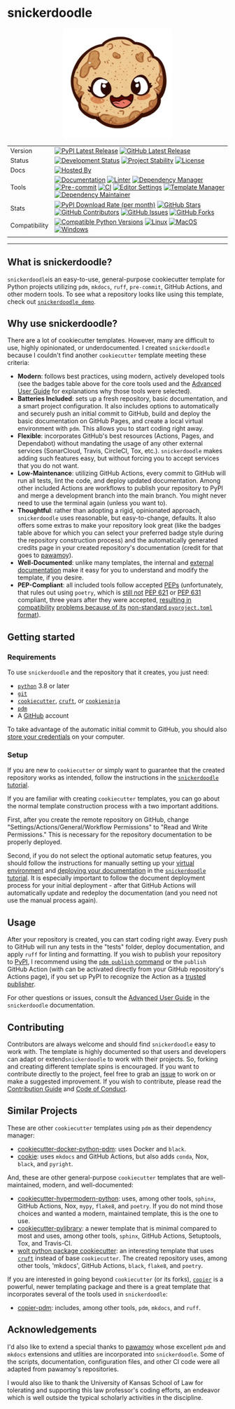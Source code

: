 # snickerdoodle

<p align="center">
<img src="https://github.com/WithPrecedent/snickerdoodle/blob/main/docs/img/snickerdoodle.png?raw=true" alt="snickerdoodle cookie logo" style="width:250px;"/>
</p>

| | |
| --- | --- |
| Version | [![PyPI Latest Release](https://img.shields.io/pypi/v/snickerdoodle.svg?style=for-the-badge&color=steelblue&label=PyPI&logo=PyPI&logoColor=yellow)](https://pypi.org/project/snickerdoodle/) [![GitHub Latest Release](https://img.shields.io/github/v/tag/WithPrecedent/snickerdoodle?style=for-the-badge&color=navy&label=Release&logo=github)](https://github.com/WithPrecedent/snickerdoodle/releases)
| Status | [![Development Status](https://img.shields.io/badge/Development-Active-seagreen?style=for-the-badge&logo=git)](https://www.repostatus.org/#active) [![Project Stability](https://img.shields.io/badge/Stability-Beta-seagreen?style=for-the-badge&logo=git)](https://www.repostatus.org/#active) [![License](https://img.shields.io/badge/License-Apache_2.0-blue.svg?style=for-the-badge&color=firebrick&logo=apache)](https://opensource.org/licenses/Apache-2.0)
| Docs | [![Hosted By](https://img.shields.io/badge/hosted_by-GitHub_Pages-blue?style=for-the-badge&color=navy&logo=github)](https://withprecedent.github.io/snickerdoodle)
| Tools | [![Documentation](https://img.shields.io/badge/MkDocs-magenta?style=for-the-badge&color=deepskyblue&logo=markdown&labelColor=gray)](https://squidfunk.github.io/mkdocs-material/) [![Linter](https://img.shields.io/endpoint?style=for-the-badge&url=https://raw.githubusercontent.com/charliermarsh/Ruff/main/assets/badge/v2.json)](https://github.com/astral-sh/Ruff) [![Dependency Manager](https://img.shields.io/badge/PDM-mediumpurple?style=for-the-badge&logo=affinity&labelColor=gray)](https://PDM.fming.dev) [![Pre-commit](https://img.shields.io/badge/pre--commit-darkolivegreen?style=for-the-badge&logo=pre-commit&logoColor=white&labelColor=gray)](https://github.com/TezRomacH/python-package-template/blob/master/.pre-commit-config.yaml) [![CI](https://img.shields.io/badge/GitHub_Actions-navy?style=for-the-badge&logo=githubactions&labelColor=gray&logoColor=white)](https://github.com/features/actions) [![Editor Settings](https://img.shields.io/badge/Editor_Config-paleturquoise?style=for-the-badge&logo=editorconfig&labelColor=gray)](https://editorconfig.org/) [![Template Manager](https://img.shields.io/badge/Cookiecutter-bisque?style=for-the-badge&logo=cookiecutter&labelColor=gray)](https://www.cookiecutter.io/) [![Dependency Maintainer](https://img.shields.io/badge/dependabot-navy?style=for-the-badge&logo=dependabot&logoColor=white&labelColor=gray)](https://github.com/dependabot)
| Stats | [![PyPI Download Rate (per month)](https://img.shields.io/pypi/dm/snickerdoodle?style=for-the-badge&color=steelblue&label=Downloads%20💾&logo=pypi&logoColor=yellow)](https://pypi.org/project/snickerdoodle) [![GitHub Stars](https://img.shields.io/github/stars/withprecedent/snickerdoodle?style=for-the-badge&color=navy&label=Stars%20⭐&logo=github)](https://github.com/withprecedent/snickerdoodle/stargazers) [![GitHub Contributors](https://img.shields.io/github/contributors/withprecedent/snickerdoodle?style=for-the-badge&color=navy&label=Contributors%20🙋&logo=github)](https://github.com/withprecedent/snickerdoodle/graphs/contributors) [![GitHub Issues](https://img.shields.io/github/issues/withprecedent/snickerdoodle?style=for-the-badge&color=navy&label=Issues%20📘&logo=github)](https://github.com/withprecedent/snickerdoodle/graphs/contributors) [![GitHub Forks](https://img.shields.io/github/forks/withprecedent/snickerdoodle?style=for-the-badge&color=navy&label=Forks%20🍴&logo=github)](https://github.com/withprecedent/snickerdoodle/forks)
| Compatibility | [![Compatible Python Versions](https://img.shields.io/pypi/pyversions/snickerdoodle?style=for-the-badge&color=steelblue&label=Python&logo=python&logoColor=yellow)](https://pypi.python.org/pypi/snickerdoodle/) [![Linux](https://img.shields.io/badge/Linux-lightseagreen?style=for-the-badge&logo=linux&labelColor=gray&logoColor=white)](https://www.linux.org/) [![MacOS](https://img.shields.io/badge/MacOS-snow?style=for-the-badge&logo=apple&labelColor=gray)](https://www.apple.com/macos/) [![Windows](https://img.shields.io/badge/windows-blue?style=for-the-badge&logo=Windows&labelColor=gray&color=orangered)](https://www.microsoft.com/en-us/windows?r=1)
| | |

-----

## What is snickerdoodle?

`snickerdoodle`is an easy-to-use, general-purpose cookiecutter template for
Python projects utilizing `pdm`, `mkdocs`, `ruff`, `pre-commit`, GitHub Actions,
and other modern tools. To see what a repository looks like using this template,
check out
[`snickerdoodle_demo`](https://github.com/withprecedent/snickerdoodle_demo).

## Why use snickerdoodle?

There are a lot of cookiecutter templates. However, many are difficult to use,
highly opinionated, or underdocumented. I created `snickerdoodle` because I couldn't
find another `cookiecutter` template meeting these criteria:

* **Modern**: follows best practices, using modern, actively developed tools
  (see the badges table above for the core tools used and the [Advanced User
  Guide](https://withprecedent.github.io/snickerdoodle/advanced/#core-components)
  for explanations why those tools were selected).
* **Batteries Included**: sets up a fresh repository, basic
  documentation, and a smart project configuration. It also includes options to
  automatically and securely push an initial commit to GitHub, build and deploy
  the basic documentation on GitHub Pages, and create a local virtual
  environment with `pdm`. This allows you to start coding right away.
* **Flexible**: incorporates GitHub's best resources (Actions, Pages, and
  Dependabot) without mandating the usage of any other external services
  (SonarCloud, Travis, CircleCI, Tox, etc.). `snickerdoodle` makes adding such features easy, but without
  forcing you to accept services that you do not want.
* **Low-Maintenance**: utilizing GitHub Actions, every commit to GitHub will run all
  tests, lint the code, and deploy updated documentation. Among other included Actions are
  workflows to publish your repository to PyPI and merge a development branch
  into the main branch. You might never need to use the terminal again (unless
  you want to).
* **Thoughtful**: rather than adopting a rigid, opinionated approach,
  `snickerdoodle` uses reasonable, but easy-to-change, defaults. It also
  offers some extras to make your repository look great (like the
  badges table above for which you can select your preferred badge style during
  the repository construction process) and the automatically
  generated credits page in your created repository's documentation (credit for
  that goes to [pawamoy](https://github.com/pawamoy)).
* **Well-Documented**: unlike many templates, the internal and [external
  documentation](https://withprecedent.github.io/snickerdoodle) make it easy for you to understand and modify the
  template, if you desire.
* **PEP-Compliant**: all included tools follow accepted
  [PEPs](https://peps.python.org/pep-0001/) (unfortunately, that rules out using
  `poetry`, which is [still not](https://github.com/python-poetry/roadmap/issues/3) [PEP 621](https://peps.python.org/pep-0621/) or
  [PEP 631](https://peps.python.org/pep-0631/)
  compliant, three years after they were accepted,
  [resulting in compatibility](https://github.com/python-poetry/poetry/issues/496)
  [problems because of its](https://github.com/python-poetry/poetry/issues/3332)
  [non-standard `pyproject.toml` format](https://github.com/python-poetry/poetry/issues/8415)).

## Getting started

### Requirements

To use `snickerdoodle` and the repository that it creates, you just need:
* [`python`](https://www.python.org/) 3.8 or later
* [`git`](https://git-scm.com/)
* [`cookiecutter`](https://www.cookiecutter.io/),
  [`cruft`](https://github.com/cruft/cruft), or
  [`cookieninja`](https://github.com/cookieninja-generator/cookieninja)
* [`pdm`](https://pdm.fming.dev/latest/)
* A [GitHub](https://github.com/) account
  
To take advantage of the automatic initial commit to GitHub,
you should also [store your credentials](https://docs.github.com/en/get-started/quickstart/set-up-git) on
your computer.

### Setup

If you are new to `cookiecutter` or simply want to guarantee that the created repository works as intended, follow the instructions in the [`snickerdoodle` tutorial](https://withprecedent.github.io/snickerdoodle/tutorial/).

If you are familiar with creating `cookiecutter` templates, you can go about the
normal template construction process with a two important additions.

First,
after you create the remote repository on GitHub, change
"Settings/Actions/General/Workflow Permissions" to "Read and Write Permissions."
This is necessary for the repository documentation to be properly deployed.  

Second, if you do not select the optional
automatic setup features, you should follow the instructions
for manually setting up your [virtual
environment](https://withprecedent.github.io/snickerdoodle/tutorial/#Create-Virtual-Environment)
and [deploying your
documentation](https://withprecedent.github.io/snickerdoodle/tutorial/#Deploy-Documentation)
in the [`snickerdoodle`
tutorial](https://withprecedent.github.io/snickerdoodle/tutorial/). It is
especially important to follow the document deployment process for your initial deployment - after that GitHub Actions will automatically update and redeploy the
documentation (and you need not use the manual process again).

## Usage

After your repository is created, you can start coding right away. Every push to GitHub will run any tests in the "tests" folder,
deploy documentation, and apply `ruff` for linting and formatting. If you wish to publish your repository
to [PyPI](https://pypi.org), I recommend using the [`pdm publish`
command](https://pdm.fming.dev/latest/usage/publish/) or the `publish` GitHub
Action (with can be activated directly from your GitHub repository's Actions
page), if you set up PyPI to recognize the Action as a [trusted
publisher](https://docs.pypi.org/trusted-publishers/adding-a-publisher/).

For
other questions or issues, consult the [Advanced User
  Guide](https://withprecedent.github.io/snickerdoodle/advanced/) in the
  `snickerdoodle` documentation.

## Contributing

Contributors are always welcome and should find `snickerdoodle` easy to work
with. The template is highly documented so that users and developers can adapt
or extend`snickerdoodle` to work with their projects. So, forking and creating
different template spins is encouraged. If you want to contribute directly to
the project, feel free to grab an [issue](https://github.com/WithPrecedent/snickerdoodle/issues) to work on
or make a suggested improvement. If you wish to contribute, please read the
[Contribution Guide](./contributing.md) and [Code of
Conduct](./code_of_conduct.md).

## Similar Projects

These are other `cookiecutter` templates using `pdm` as their dependency manager:

* [cookiecutter-docker-python-pdm](https://github.com/mnako/cookiecutter-docker-python-pdm): uses Docker and `black`.
* [cookie](https://github.com/chris-santiago/cookie): uses `mkdocs` and GitHub Actions, but also adds `conda`, Nox, `black`, and `pyright`.

And, these are other general-purpose `cookiecutter` templates that are well-maintained, modern, and well-documented:

* [cookiecutter-hypermodern-python](https://github.com/cjolowicz/cookiecutter-hypermodern-python): uses, among other tools, `sphinx`, GitHub Actions, Nox, `mypy`, `flake8`, and `poetry`. If you do not mind those choices and wanted a modern, maintained template, this is the one to use.
* [cookiecutter-pylibrary](https://github.com/ionelmc/cookiecutter-pylibrary): a newer template that is minimal compared to most and uses, among other tools, `sphinx`, GitHub Actions, Setuptools, Tox, and Travis-CI.
* [wolt python package cookiecutter](https://github.com/woltapp/wolt-python-package-cookiecutter): an interesting template that uses [`cruft`](https://github.com/cruft/cruft) instead of base `cookiecutter`. The created repository uses, among other tools, 'mkdocs', GitHub Actions, `black`, `flake8`, and `poetry`.

If you are interested in going beyond `cookiecutter` (or its forks),
[`copier`](https://github.com/copier-org/copier) is a powerful, newer templating package
and there is a great template that incorporates
several of the tools used in `snickerdoodle`:

* [copier-pdm](https://github.com/pdm-project/copier-pdm): includes, among other
 tools, `pdm`,
  `mkdocs`, and `ruff`.

## Acknowledgements

I'd also like to extend a special thanks to [pawamoy](https://github.com/pawamoy) whose excellent `pdm` and `mkdocs` extensions and utlities are incorporated into `snickerdoodle`. Some of the scripts, documentation, configuration files, and other CI code were all adapted from pawamoy's repositories.

I would also like to thank the University of Kansas School of Law for tolerating and supporting this law professor's coding efforts, an endeavor which is well outside the typical scholarly activities in the discipline.
